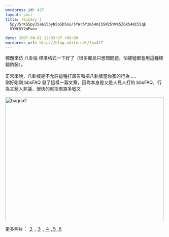 ```yaml
--- 
wordpress_id: 427
layout: post
title: !binary |
  5pyJ5rKS5pyJ5a6i5pyN5oSb5ou/5YWr5Y2m54mI55W25YWs5ZGK54mI55qE
  5YWr5Y2mPw==

date: 2007-08-02 12:33:37 +08:00
wordpress_url: http://blog.xdite.net/?p=427
---
```

標題來仿 八卦版 標準格式一下好了（很多鄉民只想問問題，怕被噓都會用這種標題偽裝）。<br /><br />正常來說，八卦版是不允許這種打廣告和把八卦版當你家的行為 ....<br />剛好剛剛 bbsFAQ 發了這樣一篇文章，因為本身是又是人見人打的 bbsFAQ，行為又惹人非議，很快的就招來眾多噓文<br /><br /><a href="http://www.flickr.com/photos/14765209@N00/981008145/" title="相片分享"><img src="http://farm2.static.flickr.com/1142/981008145_4bb646f038.jpg" alt="bagua2" height="390" width="500" /></a>

更多照片： <a href="http://www.flickr.com/photo_zoom.gne?id=980969129&size=o">２</a> , <a href="http://www.flickr.com/photo_zoom.gne?id=981876628&size=o">３</a> , <a href="http://www.flickr.com/photo_zoom.gne?id=981907688&size=o">４</a> ,<a href="http://www.flickr.com/photo_zoom.gne?id=981426859&size=o">５</a>,<a href="http://www.flickr.com/photo_zoom.gne?id=981427425&size=o">６</a>
